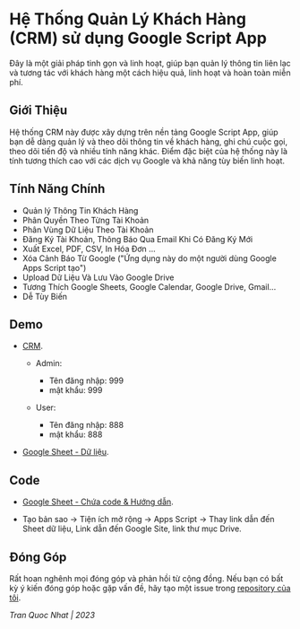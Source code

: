 # Hệ Thống Quản Lý Khách Hàng (CRM) sử dụng Google Script App

Đây là một giải pháp tinh gọn và linh hoạt, giúp bạn quản lý thông tin liên lạc và tương tác với khách hàng một cách hiệu quả, linh hoạt và hoàn toàn miễn phí.

## Giới Thiệu

Hệ thống CRM này được xây dựng trên nền tảng Google Script App, giúp bạn dễ dàng quản lý và theo dõi thông tin về khách hàng, ghi chú cuộc gọi, theo dõi tiến độ và nhiều tính năng khác. Điểm đặc biệt của hệ thống này là tính tương thích cao với các dịch vụ Google và khả năng tùy biến linh hoạt.

## Tính Năng Chính

- Quản lý Thông Tin Khách Hàng
- Phân Quyền Theo Từng Tài Khoản
- Phân Vùng Dữ Liệu Theo Tài Khoản
- Đăng Ký Tài Khoản, Thông Báo Qua Email Khi Có Đăng Ký Mới
- Xuất Excel, PDF, CSV, In Hóa Đơn ...
- Xóa Cảnh Báo Từ Google ("Ứng dụng này do một người dùng Google Apps Script tạo")
- Upload Dữ Liệu Và Lưu Vào Google Drive
- Tương Thích Google Sheets, Google Calendar, Google Drive, Gmail...
- Dễ Tùy Biến

## Demo

- [CRM](https://tranquocnhat94.github.io/CRM-Google-script-app/).

  - Admin: 
     - Tên đăng nhập: 999
     - mật khẩu: 999
       
  - User: 
     - Tên đăng nhập: 888
     - mật khẩu: 888

- [Google Sheet - Dữ liệu](https://docs.google.com/spreadsheets/d/1_HfrSKnifUwGMf99NLBwLVhlQiDUCsOrm-6NDqopduc/edit#gid=0).

## Code

- [Google Sheet - Chứa code & Hướng dẫn](https://docs.google.com/spreadsheets/d/1k3bnZGVfs6dRbi8ecuzMBmaf45yxHP89tY0uS1Lp_GA/).
  
- Tạo bản sao -> Tiện ích mở rộng -> Apps Script -> Thay link dẫn đến Sheet dữ liệu, Link dẫn đến Google Site, link thư mục Drive.

## Đóng Góp

Rất hoan nghênh mọi đóng góp và phản hồi từ cộng đồng. Nếu bạn có bất kỳ ý kiến đóng góp hoặc gặp vấn đề, hãy tạo một issue trong [repository của tôi](link_repository).

*Tran Quoc Nhat | 2023*
